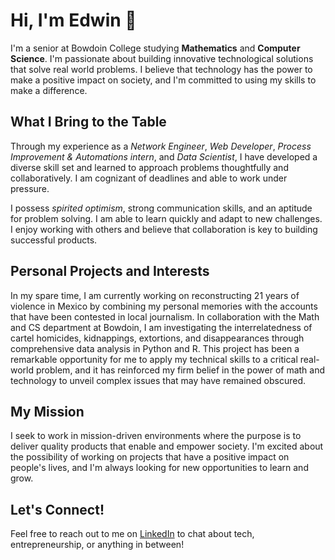 <snippet>

# Hi, I'm <b>Edwin</b> 👋

I'm a senior at Bowdoin College studying <b>Mathematics</b> and <b>Computer Science</b>. I'm passionate about building innovative technological solutions that solve real world problems. I believe that technology has the power to make a positive impact on society, and I'm committed to using my skills to make a difference.

## What I Bring to the Table

Through my experience as a <i>Network Engineer</i>, <i>Web Developer</i>, <i>Process Improvement &amp; Automations intern</i>, and <i>Data Scientist</i>, I have developed a diverse skill set and learned to approach problems thoughtfully and collaboratively. I am cognizant of deadlines and able to work under pressure.

I possess <i>spirited optimism</i>, strong communication skills, and an aptitude for problem solving. I am able to learn quickly and adapt to new challenges. I enjoy working with others and believe that collaboration is key to building successful products.

## Personal Projects and Interests

In my spare time, I am currently working on reconstructing 21 years of violence in Mexico by combining my personal memories with the accounts that have been contested in local journalism. In collaboration with the Math and CS department at Bowdoin, I am investigating the interrelatedness of cartel homicides, kidnappings, extortions, and disappearances through comprehensive data analysis in Python and R. This project has been a remarkable opportunity for me to apply my technical skills to a critical real-world problem, and it has reinforced my firm belief in the power of math and technology to unveil complex issues that may have remained obscured.

## My Mission

I seek to work in mission-driven environments where the purpose is to deliver quality products that enable and empower society. I'm excited about the possibility of working on projects that have a positive impact on people's lives, and I'm always looking for new opportunities to learn and grow.

## Let's Connect!

Feel free to reach out to me on <a href="https://www.linkedin.com/in/your-linkedin-profile/">LinkedIn</a> to chat about tech, entrepreneurship, or anything in between!

</snippet>

